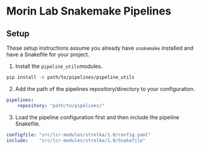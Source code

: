 # Morin Lab Snakemake Pipelines

## Setup

These setup instructions assume you already have `snakemake` installed and have a Snakefile for your project.

1) Install the `pipeline_utils`modules. 

```bash
pip install -e path/to/pipelines/pipeline_utils
```

2) Add the path of the pipelines repository/directory to your configuration. 

```yaml
pipelines:
    repository: "path/to/pipelines/"
```

3) Load the pipeline configuration first and then include the pipeline Snakefile. 

```yaml
configfile: "src/lcr-modules/strelka/1.0/config.yaml"
include:    "src/lcr-modules/strelka/1.0/Snakefile"
```